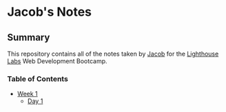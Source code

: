# Jacob's Notes

## Summary

This repository contains all of the notes taken by [Jacob](https://github.com/abeljlim/) for the [Lighthouse Labs](https://www.lighthouselabs.ca/) Web Development Bootcamp.

### Table of Contents

* [Week 1](/Week_1)
  * [Day 1](/Week_1/Day_1)
